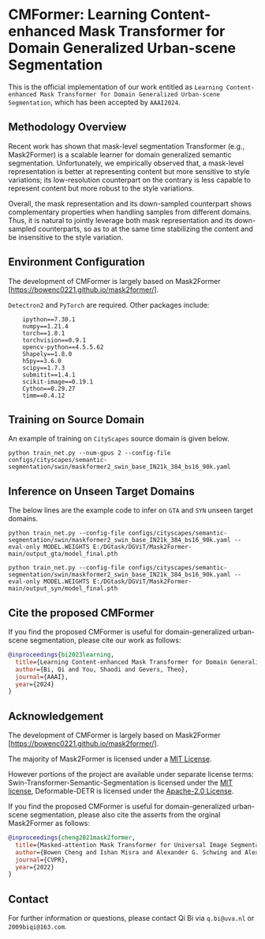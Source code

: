 # CMFormer: Learning Content-enhanced Mask Transformer for Domain Generalized Urban-scene Segmentation

This is the official implementation of our work entitled as ```Learning Content-enhanced Mask Transformer for Domain Generalized Urban-scene Segmentation```, which has been accepted by ```AAAI2024```.

## Methodology Overview

Recent work has shown that mask-level segmentation Transformer (e.g., Mask2Former) is a scalable learner for domain generalized semantic segmentation. Unfortunately, we empirically observed that, a mask-level representation is better at representing content but more sensitive to style variations; its low-resolution counterpart on the contrary is less capable to represent content but more robust to the style variations.

Overall, the mask representation and its down-sampled counterpart shows complementary properties when handling samples from different domains. Thus, it is natural to jointly
leverage both mask representation and its down-sampled counterparts, so as to at the same time stabilizing the content and be insensitive to the style variation.

## Environment Configuration
The development of CMFormer is largely based on Mask2Former [https://bowenc0221.github.io/mask2former/].

```Detectron2``` and ```PyTorch``` are required. Other packages include:
```
    ipython==7.30.1
    numpy==1.21.4
    torch==1.8.1
    torchvision==0.9.1
    opencv-python==4.5.5.62
    Shapely==1.8.0
    h5py==3.6.0
    scipy==1.7.3
    submitit==1.4.1
    scikit-image==0.19.1
    Cython==0.29.27
    timm==0.4.12
```

## Training on Source Domain
An example of training on ```CityScapes``` source domain is given below.

```
python train_net.py --num-gpus 2 --config-file configs/cityscapes/semantic-segmentation/swin/maskformer2_swin_base_IN21k_384_bs16_90k.yaml
```

## Inference on Unseen Target Domains

The below lines are the example code to infer on ```GTA``` and ```SYN``` unseen target domains.
```
python train_net.py --config-file configs/cityscapes/semantic-segmentation/swin/maskformer2_swin_base_IN21k_384_bs16_90k.yaml --eval-only MODEL.WEIGHTS E:/DGtask/DGViT/Mask2Former-main/output_gta/model_final.pth
```
```
python train_net.py --config-file configs/cityscapes/semantic-segmentation/swin/maskformer2_swin_base_IN21k_384_bs16_90k.yaml --eval-only MODEL.WEIGHTS E:/DGtask/DGViT/Mask2Former-main/output_syn/model_final.pth
```

## Cite the proposed CMFormer

If you find the proposed CMFormer is useful for domain-generalized urban-scene segmentation, please cite our work as follows:

```BibTeX
@inproceedings{bi2023learning,
  title={Learning Content-enhanced Mask Transformer for Domain Generalized Urban-Scene Segmentation},
  author={Bi, Qi and You, Shaodi and Gevers, Theo},
  journal={AAAI},
  year={2024}
}
```

## Acknowledgement

The development of CMFormer is largely based on Mask2Former [https://bowenc0221.github.io/mask2former/].

The majority of Mask2Former is licensed under a [MIT License](LICENSE).

However portions of the project are available under separate license terms: Swin-Transformer-Semantic-Segmentation is licensed under the [MIT license](https://github.com/SwinTransformer/Swin-Transformer-Semantic-Segmentation/blob/main/LICENSE), Deformable-DETR is licensed under the [Apache-2.0 License](https://github.com/fundamentalvision/Deformable-DETR/blob/main/LICENSE).

If you find the proposed CMFormer is useful for domain-generalized urban-scene segmentation, please also cite the asserts from the orginal Mask2Former as follows:

```BibTeX
@inproceedings{cheng2021mask2former,
  title={Masked-attention Mask Transformer for Universal Image Segmentation},
  author={Bowen Cheng and Ishan Misra and Alexander G. Schwing and Alexander Kirillov and Rohit Girdhar},
  journal={CVPR},
  year={2022}
}
```

## Contact

For further information or questions, please contact Qi Bi via ```q.bi@uva.nl``` or ```2009biqi@163.com```.


